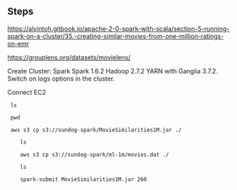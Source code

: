 ## Steps

https://alvintoh.gitbook.io/apache-2-0-spark-with-scala/section-5-running-spark-on-a-cluster/35.-creating-similar-movies-from-one-million-ratings-on-emr

https://grouplens.org/datasets/movielens/

Create Cluster:  Spark Spark 1.6.2 Hadoop 2.7.2 YARN with Ganglia 3.7.2.  Switch on logs options in the cluster.


Connect EC2 

   ```
    ls
 
    pwd

    aws s3 cp s3://sundog-spark/MovieSimilarities1M.jar ./    
```
```
    ls

    aws s3 cp s3://sundog-spark/ml-1m/movies.dat ./

    ls    
```
```
    spark-submit MovieSimilarities1M.jar 260
```
